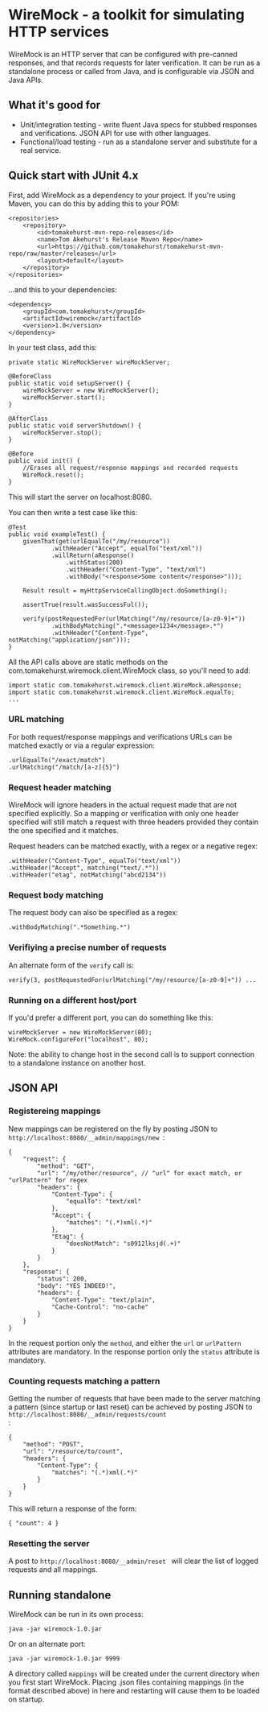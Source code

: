 WireMock - a toolkit for simulating HTTP services
=================================================

WireMock is an HTTP server that can be configured with pre-canned responses, and that records requests for later verification.
It can be run as a standalone process or called from Java, and is configurable via JSON and Java APIs.

What it's good for
------------------

* Unit/integration testing - write fluent Java specs for stubbed responses and verifications. JSON API for use with other languages.
* Functional/load testing - run as a standalone server and substitute for a real service.
 

Quick start with JUnit 4.x
--------------------------

First, add WireMock as a dependency to your project. If you're using Maven, you can do this by adding this to your POM:

	<repositories>
		<repository>
			<id>tomakehurst-mvn-repo-releases</id>
			<name>Tom Akehurst's Release Maven Repo</name>
			<url>https://github.com/tomakehurst/tomakehurst-mvn-repo/raw/master/releases</url>
			<layout>default</layout>
		</repository>
	</repositories>
	
		
...and this to your dependencies:

	<dependency>
		<groupId>com.tomakehurst</groupId>
		<artifactId>wiremock</artifactId>
		<version>1.0</version>
	</dependency>


In your test class, add this:
	
	
	private static WireMockServer wireMockServer;
	
	@BeforeClass
	public static void setupServer() {
		wireMockServer = new WireMockServer();
		wireMockServer.start();
	}
	
	@AfterClass
	public static void serverShutdown() {
		wireMockServer.stop();
	}
	
	@Before
	public void init() {
		//Erases all request/response mappings and recorded requests
		WireMock.reset();
	}
	
	
This will start the server on localhost:8080.

You can then write a test case like this:
	
	@Test
	public void exampleTest() {
		givenThat(get(urlEqualTo("/my/resource"))
				.withHeader("Accept", equalTo("text/xml"))
				.willReturn(aResponse()
					.withStatus(200)
					.withHeader("Content-Type", "text/xml")
					.withBody("<response>Some content</response>")));
		
		Result result = myHttpServiceCallingObject.doSomething();
		
		assertTrue(result.wasSuccessFul());
		
		verify(postRequestedFor(urlMatching("/my/resource/[a-z0-9]+"))
				.withBodyMatching(".*<message>1234</message>.*")
				.withHeader("Content-Type", notMatching("application/json")));
	}
	
All the API calls above are static methods on the com.tomakehurst.wiremock.client.WireMock class, so you'll need to add:

	import static com.tomakehurst.wiremock.client.WireMock.aResponse;
	import static com.tomakehurst.wiremock.client.WireMock.equalTo;
	...

### URL matching
For both request/response mappings and verifications URLs can be matched exactly
or via a regular expression:
	
	.urlEqualTo("/exact/match")
	.urlMatching("/match/[a-z]{5}")
	

### Request header matching
WireMock will ignore headers in the actual request made that are not specified explicitly.
So a mapping or verification with only one header specified will still match a request with three headers
provided they contain the one specified and it matches. 

Request headers can be matched exactly, with a regex or a negative regex:

	.withHeader("Content-Type", equalTo("text/xml"))
	.withHeader("Accept", matching("text/.*"))
	.withHeader("etag", notMatching("abcd2134"))
	
	
### Request body matching
The request body can also be specified as a regex:

	.withBodyMatching(".*Something.*")
	
### Verifiying a precise number of requests
An alternate form of the <code>verify</code> call is:

	verify(3, postRequestedFor(urlMatching("/my/resource/[a-z0-9]+")) ...
	

### Running on a different host/port
If you'd prefer a different port, you can do something like this:

	wireMockServer = new WireMockServer(80);
	WireMock.configureFor("localhost", 80);
	
Note: the ability to change host in the second call is to support connection to a standalone instance on another host.


JSON API
--------

### Registereing mappings
New mappings can be registered on the fly by posting JSON to <code>http://localhost:8080/__admin/mappings/new </code>:

	{ 													
		"request": {									
			"method": "GET",						
			"url": "/my/other/resource", // "url" for exact match, or "urlPattern" for regex
			"headers": {
				"Content-Type": {
					"equalTo": "text/xml"
				},
				"Accept": {
					"matches": "(.*)xml(.*)"
				},
				"Etag": {
					"doesNotMatch": "s0912lksjd(.+)"
				} 
			}
		},										
		"response": {									
			"status": 200,							
			"body": "YES INDEED!",
			"headers": {
				"Content-Type": "text/plain",
				"Cache-Control": "no-cache"
			}
		}												
	}
	
In the request portion only the <code>method</code>, and either the <code>url</code> or <code>urlPattern</code> attributes are mandatory.
In the response portion only the <code>status</code> attribute is mandatory.


### Counting requests matching a pattern
Getting the number of requests that have been made to the server matching a pattern (since startup or last reset) can be achieved
by posting JSON to <code>http://localhost:8080/__admin/requests/count </code>:

	{								
		"method": "POST",						
		"url": "/resource/to/count",
		"headers": {
			"Content-Type": {
				"matches": "(.*)xml(.*)"
			}
		}
	}
	
This will return a response of the form:

	{ "count": 4 }


### Resetting the server
A post to <code>http://localhost:8080/__admin/reset </code> will clear the list of logged requests and all mappings.


Running standalone
------------------
WireMock can be run in its own process:

	java -jar wiremock-1.0.jar
	
Or on an alternate port:
	
	java -jar wiremock-1.0.jar 9999
	
A directory called <code>mappings</code> will be created under the current directory when you first start WireMock.
Placing .json files containing mappings (in the format described above) in here and restarting will cause them to be loaded on startup.

